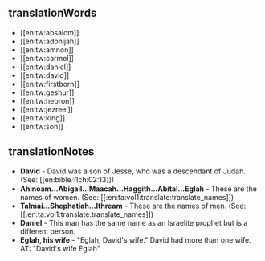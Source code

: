 ## translationWords

* [[en:tw:absalom]]
* [[en:tw:adonijah]]
* [[en:tw:amnon]]
* [[en:tw:carmel]]
* [[en:tw:daniel]]
* [[en:tw:david]]
* [[en:tw:firstborn]]
* [[en:tw:geshur]]
* [[en:tw:hebron]]
* [[en:tw:jezreel]]
* [[en:tw:king]]
* [[en:tw:son]]

## translationNotes

* **David** - David was a son of Jesse, who was a descendant of Judah. (See: [[en:bible:notes:1ch:02:13]])
* **Ahinoam...Abigail...Maacah...Haggith...Abital...Eglah** - These are the names of women. (See: [[:en:ta:vol1:translate:translate_names]])
* **Talmai...Shephatiah...Ithream** - These are the names of men. (See: [[:en:ta:vol1:translate:translate_names]])
* **Daniel** - This man has the same name as an Israelite prophet but is a different person.
* **Eglah, his wife** - "Eglah, David's wife." David had more than one wife. AT: "David's wife Eglah"
